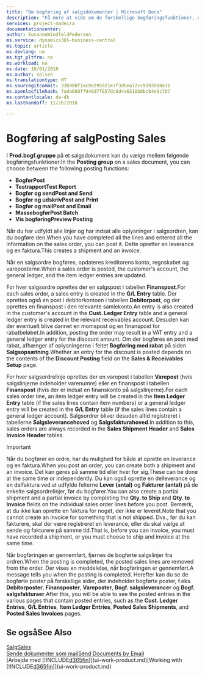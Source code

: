 ```yaml
---
title: "Om bogføring af salgsdokumenter | Microsoft Docs"
description: "Få mere at vide om de forskellige bogføringsfunktioner, der bruges til at bogføre salgsdokumenter."
services: project-madeira
documentationcenter: 
author: SusanneWindfeldPedersen
ms.service: dynamics365-business-central
ms.topic: article
ms.devlang: na
ms.tgt_pltfrm: na
ms.workload: na
ms.date: 10/01/2018
ms.author: solsen
ms.translationtype: HT
ms.sourcegitcommit: 33b900f1ac9e295921e7f3d6ea72cc93939d8a1b
ms.openlocfilehash: 7ada688f7946d7f857dc6d4a6518b8bcb4e5c707
ms.contentlocale: da-dk
ms.lasthandoff: 11/26/2018

---
```

# <a name="posting-sales"></a><span data-ttu-id="f1738-103">Bogføring af salg</span><span class="sxs-lookup"><span data-stu-id="f1738-103">Posting Sales</span></span>
<span data-ttu-id="f1738-104">I **Prod.bogf.gruppe** på et salgsdokument kan du vælge mellem følgende bogføringsfunktioner:</span><span class="sxs-lookup"><span data-stu-id="f1738-104">In the **Posting group** on a sales document, you can choose between the following posting functions:</span></span>

* <span data-ttu-id="f1738-105">**Bogfør**</span><span class="sxs-lookup"><span data-stu-id="f1738-105">**Post**</span></span>
* <span data-ttu-id="f1738-106">**Testrapport**</span><span class="sxs-lookup"><span data-stu-id="f1738-106">**Test Report**</span></span>
* <span data-ttu-id="f1738-107">**Bogfør og send**</span><span class="sxs-lookup"><span data-stu-id="f1738-107">**Post and Send**</span></span>
* <span data-ttu-id="f1738-108">**Bogfør og udskriv**</span><span class="sxs-lookup"><span data-stu-id="f1738-108">**Post and Print**</span></span>
* <span data-ttu-id="f1738-109">**Bogfør og mail**</span><span class="sxs-lookup"><span data-stu-id="f1738-109">**Post and Email**</span></span>
* <span data-ttu-id="f1738-110">**Massebogfør**</span><span class="sxs-lookup"><span data-stu-id="f1738-110">**Post Batch**</span></span>
* <span data-ttu-id="f1738-111">**Vis bogføring**</span><span class="sxs-lookup"><span data-stu-id="f1738-111">**Preview Posting**</span></span>

<span data-ttu-id="f1738-112">Når du har udfyldt alle linjer og har indsat alle oplysninger i salgsordren, kan du bogføre den.</span><span class="sxs-lookup"><span data-stu-id="f1738-112">When you have completed all the lines and entered all the information on the sales order, you can post it.</span></span> <span data-ttu-id="f1738-113">Dette opretter en leverance og en faktura.</span><span class="sxs-lookup"><span data-stu-id="f1738-113">This creates a shipment and an invoice.</span></span>

<span data-ttu-id="f1738-114">Når en salgsordre bogføres, opdateres kreditorens konto, regnskabet og vareposterne.</span><span class="sxs-lookup"><span data-stu-id="f1738-114">When a sales order is posted, the customer's account, the general ledger, and the item ledger entries are updated.</span></span>

<span data-ttu-id="f1738-115">For hver salgsordre oprettes der en salgspost i tabellen **Finanspost**.</span><span class="sxs-lookup"><span data-stu-id="f1738-115">For each sales order, a sales entry is created in the **G/L Entry** table.</span></span> <span data-ttu-id="f1738-116">Der oprettes også en post i debitorkontoen i tabellen **Debitorpost**, og der oprettes en finanspost i den relevante samlekonto.</span><span class="sxs-lookup"><span data-stu-id="f1738-116">An entry is also created in the customer's account in the **Cust. Ledger Entry** table and a general ledger entry is created in the relevant receivables account.</span></span> <span data-ttu-id="f1738-117">Desuden kan der eventuelt blive dannet en momspost og en finanspost for rabatbeløbet.</span><span class="sxs-lookup"><span data-stu-id="f1738-117">In addition, posting the order may result in a VAT entry and a general ledger entry for the discount amount.</span></span> <span data-ttu-id="f1738-118">Om der bogføres en post med rabat, afhænger af oplysningerne i feltet **Bogføring med rabat** på siden **Salgsopsætning**.</span><span class="sxs-lookup"><span data-stu-id="f1738-118">Whether an entry for the discount is posted depends on the contents of the **Discount Posting** field on the **Sales & Receivables Setup** page.</span></span>

<span data-ttu-id="f1738-119">For hver salgsordrelinje oprettes der en varepost i tabellen **Varepost** (hvis salgslinjerne indeholder varenumre) eller en finanspost i tabellen **Finanspost** (hvis der er indsat en finanskonto på salgslinjerne).</span><span class="sxs-lookup"><span data-stu-id="f1738-119">For each sales order line, an item ledger entry will be created in the **Item Ledger Entry** table (if the sales lines contain item numbers) or a general ledger entry will be created in the **G/L Entry** table (if the sales lines contain a general ledger account).</span></span> <span data-ttu-id="f1738-120">Salgsordrer bliver desuden altid registreret i tabellerne **Salgsleverancehoved** og **Salgsfakturahoved**.</span><span class="sxs-lookup"><span data-stu-id="f1738-120">In addition to this, sales orders are always recorded in the **Sales Shipment Header** and **Sales Invoice Header** tables.</span></span>

> [!IMPORTANT]  
>   <span data-ttu-id="f1738-121">Når du bogfører en ordre, har du mulighed for både at oprette en leverance og en faktura.</span><span class="sxs-lookup"><span data-stu-id="f1738-121">When you post an order, you can create both a shipment and an invoice.</span></span> <span data-ttu-id="f1738-122">Det kan gøres på samme tid eller hver for sig.</span><span class="sxs-lookup"><span data-stu-id="f1738-122">These can be done at the same time or independently.</span></span> <span data-ttu-id="f1738-123">Du kan også oprette en delleverance og en delfaktura ved at udfylde felterne **Lever (antal)** og **Fakturer (antal)** på de enkelte salgsordrelinjer, før du bogfører.</span><span class="sxs-lookup"><span data-stu-id="f1738-123">You can also create a partial shipment and a partial invoice by completing the **Qty. to Ship** and **Qty. to Invoice** fields on the individual sales order lines before you post.</span></span> <span data-ttu-id="f1738-124">Bemærk, at du ikke kan oprette en faktura for noget, der ikke er leveret.</span><span class="sxs-lookup"><span data-stu-id="f1738-124">Note that you cannot create an invoice for something that is not shipped.</span></span> <span data-ttu-id="f1738-125">Dvs., før du kan fakturere, skal der være registreret en leverance, eller du skal vælge at sende og fakturere på samme tid.</span><span class="sxs-lookup"><span data-stu-id="f1738-125">That is, before you can invoice, you must have recorded a shipment, or you must choose to ship and invoice at the same time.</span></span>

<span data-ttu-id="f1738-126">Når bogføringen er gennemført, fjernes de bogførte salgslinjer fra ordren.</span><span class="sxs-lookup"><span data-stu-id="f1738-126">When the posting is completed, the posted sales lines are removed from the order.</span></span> <span data-ttu-id="f1738-127">Der vises en meddelelse, når bogføringen er gennemført.</span><span class="sxs-lookup"><span data-stu-id="f1738-127">A message tells you when the posting is completed.</span></span> <span data-ttu-id="f1738-128">Herefter kan du se de bogførte poster på forskellige sider, der indeholder bogførte poster, f.eks. **Debitorposter**, **Finansposter**, **Vareposter**, **Bogf. salgsleverancer** og **Bogf. salgsfakturaer**.</span><span class="sxs-lookup"><span data-stu-id="f1738-128">After this, you will be able to see the posted entries in the various pages that contain posted entries, such as the **Cust. Ledger Entries**, **G/L Entries**, **Item Ledger Entries**, **Posted Sales Shipments**, and **Posted Sales Invoices** pages.</span></span>

## <a name="see-also"></a><span data-ttu-id="f1738-129">Se også</span><span class="sxs-lookup"><span data-stu-id="f1738-129">See Also</span></span>
[<span data-ttu-id="f1738-130">Salg</span><span class="sxs-lookup"><span data-stu-id="f1738-130">Sales</span></span>](sales-manage-sales.md)  
[<span data-ttu-id="f1738-131">Sende dokumenter som mail</span><span class="sxs-lookup"><span data-stu-id="f1738-131">Send Documents by Email</span></span>](ui-how-send-documents-email.md)  
<span data-ttu-id="f1738-132">[Arbejde med [!INCLUDE[d365fin](includes/d365fin_md.md)]](ui-work-product.md)</span><span class="sxs-lookup"><span data-stu-id="f1738-132">[Working with [!INCLUDE[d365fin](includes/d365fin_md.md)]](ui-work-product.md)</span></span>


